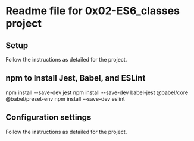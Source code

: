 # Readme file for 0x02-ES6_classes project

## Setup
Follow the instructions as detailed for the project.


## npm to Install Jest, Babel, and ESLint
npm install --save-dev jest
npm install --save-dev babel-jest @babel/core @babel/preset-env
npm install --save-dev eslint

## Configuration settings
Follow the instructions as detailed for the project.